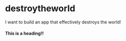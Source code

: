 # destroytheworld
I want to build an app that effectively destroys the world!

#### This is a heading!!
